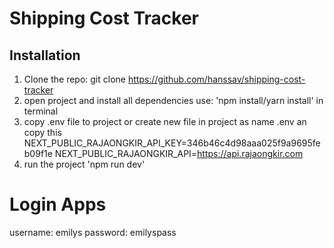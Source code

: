 # Shipping Cost Tracker
## Installation
1. Clone the repo:
   git clone https://github.com/hanssav/shipping-cost-tracker
2. open project and install all dependencies use: 'npm install/yarn install' in terminal
3. copy .env file to project or create new file in project as name .env an copy this
    NEXT_PUBLIC_RAJAONGKIR_API_KEY=346b46c4d98aaa025f9a9695feb09f1e
    NEXT_PUBLIC_RAJAONGKIR_API=https://api.rajaongkir.com
4. run the project 'npm run dev'

# Login Apps
username: emilys
password: emilyspass
